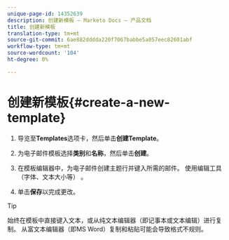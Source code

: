 ```yaml
---
unique-page-id: 14352639
description: 创建新模板 — Marketo Docs — 产品文档
title: 创建新模板
translation-type: tm+mt
source-git-commit: 6ae882dddda220f7067babbe5a057eec82601abf
workflow-type: tm+mt
source-wordcount: '104'
ht-degree: 0%

---
```



# 创建新模板{#create-a-new-template}

1. 导览至&#x200B;**Templates**&#x200B;选项卡，然后单击&#x200B;**创建Template**。

1. 为电子邮件模板选择&#x200B;**类别**&#x200B;和&#x200B;**名称**，然后单击&#x200B;**创建**。

1. 在模板编辑器中，为电子邮件创建主题行并键入所需的邮件。 使用编辑工具（字体、文本大小等） 。

1. 单击&#x200B;**保存**&#x200B;以完成更改。

>[!TIP]
>
>始终在模板中直接键入文本，或从纯文本编辑器（即记事本或文本编辑）进行复制。 从富文本编辑器（即MS Word）复制和粘贴可能会导致格式不规则。
